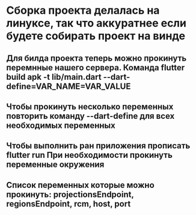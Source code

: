 # Сборка проекта делалась на линуксе, так что аккуратнее если будете собирать проект на винде

## Для билда проекта теперь можно прокинуть перемнные нашего сервера. Команда flutter build apk -t lib/main.dart --dart-define=VAR_NAME=VAR_VALUE
## Чтобы прокинуть несколько переменных повторить команду --dart-define для всех необходимых переменных
## Чтобы выполнить ран приложения прописать flutter run При необходимости прокинуть переменные окружения
## Список переменных которые можно прокинуть: projectionsEndpoint, regionsEndpoint, rcm, host, port